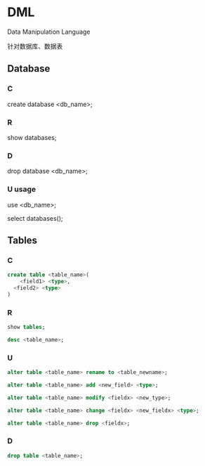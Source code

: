 # DML

Data Manipulation Language 

针对数据库、数据表



## Database

### C

create database <db_name>;

### R

show databases;

### D

drop database <db_name>;

### U usage

use <db_name>;

select databases();



## Tables

### C

```sql
create table <table_name>(
	<field1> <type>,
  <field2> <type>
)
```



### R

```sql
show tables;

desc <table_name>;
```



### U

```sql
alter table <table_name> rename to <table_newname>;

alter table <table_name> add <new_field> <type>;

alter table <table_name> modify <fieldx> <new_type>;

alter table <table_name> change <fieldx> <new_fieldx> <type>;

alter table <table_name> drop <fieldx>;
```



### D

```sql
drop table <table_name>;
```

